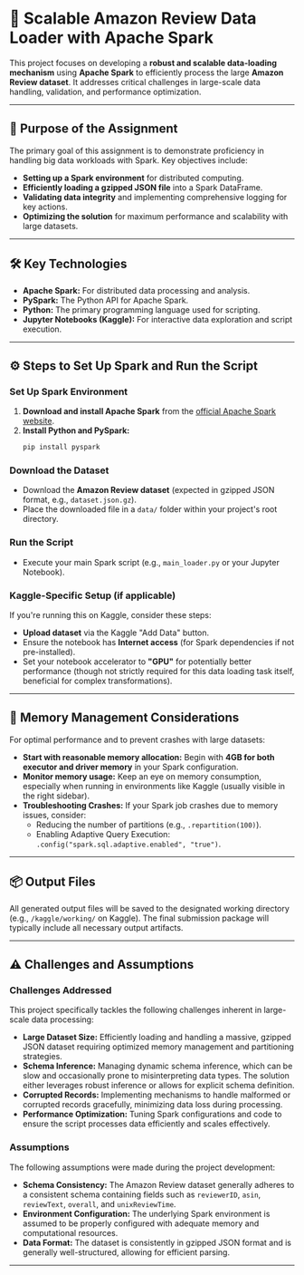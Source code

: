 # 🚀 Scalable Amazon Review Data Loader with Apache Spark

This project focuses on developing a **robust and scalable data-loading mechanism** using **Apache Spark** to efficiently process the large **Amazon Review dataset**. It addresses critical challenges in large-scale data handling, validation, and performance optimization.

---

## 🎯 Purpose of the Assignment

The primary goal of this assignment is to demonstrate proficiency in handling big data workloads with Spark. Key objectives include:

* **Setting up a Spark environment** for distributed computing.
* **Efficiently loading a gzipped JSON file** into a Spark DataFrame.
* **Validating data integrity** and implementing comprehensive logging for key actions.
* **Optimizing the solution** for maximum performance and scalability with large datasets.

---

## 🛠️ Key Technologies

* **Apache Spark:** For distributed data processing and analysis.
* **PySpark:** The Python API for Apache Spark.
* **Python:** The primary programming language used for scripting.
* **Jupyter Notebooks (Kaggle):** For interactive data exploration and script execution.

---

## ⚙️ Steps to Set Up Spark and Run the Script

### Set Up Spark Environment

1.  **Download and install Apache Spark** from the [official Apache Spark website](https://spark.apache.org/downloads.html).
2.  **Install Python and PySpark:**
    ```bash
    pip install pyspark
    ```

### Download the Dataset

* Download the **Amazon Review dataset** (expected in gzipped JSON format, e.g., `dataset.json.gz`).
* Place the downloaded file in a `data/` folder within your project's root directory.

### Run the Script

* Execute your main Spark script (e.g., `main_loader.py` or your Jupyter Notebook).

### Kaggle-Specific Setup (if applicable)

If you're running this on Kaggle, consider these steps:

* **Upload dataset** via the Kaggle "Add Data" button.
* Ensure the notebook has **Internet access** (for Spark dependencies if not pre-installed).
* Set your notebook accelerator to **"GPU"** for potentially better performance (though not strictly required for this data loading task itself, beneficial for complex transformations).

---

## 🧠 Memory Management Considerations

For optimal performance and to prevent crashes with large datasets:

* **Start with reasonable memory allocation:** Begin with **4GB for both executor and driver memory** in your Spark configuration.
* **Monitor memory usage:** Keep an eye on memory consumption, especially when running in environments like Kaggle (usually visible in the right sidebar).
* **Troubleshooting Crashes:** If your Spark job crashes due to memory issues, consider:
    * Reducing the number of partitions (e.g., `.repartition(100)`).
    * Enabling Adaptive Query Execution: `.config("spark.sql.adaptive.enabled", "true")`.

---

## 📦 Output Files

All generated output files will be saved to the designated working directory (e.g., `/kaggle/working/` on Kaggle). The final submission package will typically include all necessary output artifacts.

---

## ⚠️ Challenges and Assumptions

### Challenges Addressed

This project specifically tackles the following challenges inherent in large-scale data processing:

* **Large Dataset Size:** Efficiently loading and handling a massive, gzipped JSON dataset requiring optimized memory management and partitioning strategies.
* **Schema Inference:** Managing dynamic schema inference, which can be slow and occasionally prone to misinterpreting data types. The solution either leverages robust inference or allows for explicit schema definition.
* **Corrupted Records:** Implementing mechanisms to handle malformed or corrupted records gracefully, minimizing data loss during processing.
* **Performance Optimization:** Tuning Spark configurations and code to ensure the script processes data efficiently and scales effectively.

### Assumptions

The following assumptions were made during the project development:

* **Schema Consistency:** The Amazon Review dataset generally adheres to a consistent schema containing fields such as `reviewerID`, `asin`, `reviewText`, `overall`, and `unixReviewTime`.
* **Environment Configuration:** The underlying Spark environment is assumed to be properly configured with adequate memory and computational resources.
* **Data Format:** The dataset is consistently in gzipped JSON format and is generally well-structured, allowing for efficient parsing.

---
